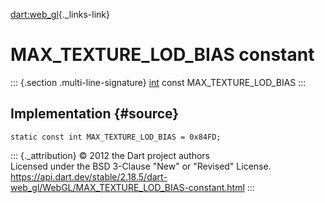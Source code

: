 [dart:web\_gl](../../dart-web_gl/dart-web_gl-library){._links-link}

MAX\_TEXTURE\_LOD\_BIAS constant
================================

::: {.section .multi-line-signature}
[int](../../dart-core/int-class) const MAX\_TEXTURE\_LOD\_BIAS
:::

Implementation {#source}
--------------

``` {.language-dart data-language="dart"}
static const int MAX_TEXTURE_LOD_BIAS = 0x84FD;
```

::: {._attribution}
© 2012 the Dart project authors\
Licensed under the BSD 3-Clause \"New\" or \"Revised\" License.\
<https://api.dart.dev/stable/2.18.5/dart-web_gl/WebGL/MAX_TEXTURE_LOD_BIAS-constant.html>
:::
